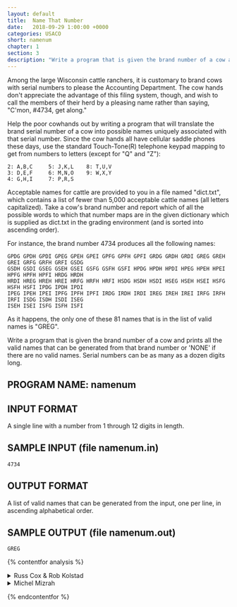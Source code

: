 ```yaml
---
layout: default
title:  Name That Number
date:   2018-09-29 1:00:00 +0000
categories: USACO
short: namenum
chapter: 1
section: 3
description: "Write a program that is given the brand number of a cow and prints all the valid names that can be generated from that brand number."
---
```


Among the large Wisconsin cattle ranchers, it is customary to brand cows with serial numbers to please the Accounting Department. The cow hands don't appreciate the advantage of this filing system, though, and wish to call the members of their herd by a pleasing name rather than saying, "C'mon, #4734, get along."

Help the poor cowhands out by writing a program that will translate the brand serial number of a cow into possible names uniquely associated with that serial number. Since the cow hands all have cellular saddle phones these days, use the standard Touch-Tone(R) telephone keypad mapping to get from numbers to letters (except for "Q" and "Z"):
```none
2: A,B,C     5: J,K,L    8: T,U,V
3: D,E,F     6: M,N,O    9: W,X,Y
4: G,H,I     7: P,R,S
```
Acceptable names for cattle are provided to you in a file named "dict.txt", which contains a list of fewer than 5,000 acceptable cattle names (all letters capitalized). Take a cow's brand number and report which of all the possible words to which that number maps are in the given dictionary which is supplied as dict.txt in the grading environment (and is sorted into ascending order).

For instance, the brand number 4734 produces all the following names:

```none
GPDG GPDH GPDI GPEG GPEH GPEI GPFG GPFH GPFI GRDG GRDH GRDI GREG GREH GREI GRFG GRFH GRFI GSDG
GSDH GSDI GSEG GSEH GSEI GSFG GSFH GSFI HPDG HPDH HPDI HPEG HPEH HPEI HPFG HPFH HPFI HRDG HRDH
HRDI HREG HREH HREI HRFG HRFH HRFI HSDG HSDH HSDI HSEG HSEH HSEI HSFG HSFH HSFI IPDG IPDH IPDI
IPEG IPEH IPEI IPFG IPFH IPFI IRDG IRDH IRDI IREG IREH IREI IRFG IRFH IRFI ISDG ISDH ISDI ISEG
ISEH ISEI ISFG ISFH ISFI
```

As it happens, the only one of these 81 names that is in the list of valid names is "GREG".

Write a program that is given the brand number of a cow and prints all the valid names that can be generated from that brand number or 'NONE' if there are no valid names. Serial numbers can be as many as a dozen digits long.

## PROGRAM NAME: namenum

## INPUT FORMAT
A single line with a number from 1 through 12 digits in length.


## SAMPLE INPUT (file namenum.in)
```none
4734
```

## OUTPUT FORMAT
A list of valid names that can be generated from the input, one per line, in ascending alphabetical order.


## SAMPLE OUTPUT (file namenum.out)
```none
GREG
```

{% contentfor analysis %}

<details>
<summary>
Russ Cox & Rob Kolstad
</summary>

There are two ways to do this problem. One is, given the number, to generate all possible strings that encode to that number and look them up in the dictionary. Since there are 3 letters for each number and 12 digits in the string, that's 312 = 531441 lookups into a dictionary of size 5000, which although manageable would be a little on the long side (binary search can help this).

Or, we can examine each word in the dictionary to see if it maps to the digits of the number in question. This has the advantage of a shorter program that probably will work right first time.

The solution below might be considered to be a bit more straightforward: no tricky offsets, no +1 or -1, no knowledge about character values. The lines of actual code in this solution are minimal.

This is the sort of program that might work reliably the first time and every time. The only tricky part is knowing that scanf will yield a string without a newline on the end:

```cpp
#include <stdio.h>
#include <stdlib.h>
#include <string.h>

int main() {
    FILE *in = fopen ("namenum.in", "r");
    FILE *in2 = fopen ("dict.txt", "r");
    FILE *out = fopen ("namenum.out","w");
    int nsolutions = 0;
    int numlen;
    char word[80], num[80], *p, *q, map[256];
    int i, j;
    map['A'] = map['B'] = map['C'] = '2';
    map['D'] = map['E'] = map['F'] = '3';
    map['G'] = map['H'] = map['I'] = '4';
    map['J'] = map['K'] = map['L'] = '5';
    map['M'] = map['N'] = map['O'] = '6';
    map['P'] = map['R'] = map['S'] = '7';
    map['T'] = map['U'] = map['V'] = '8';
    map['W'] = map['X'] = map['Y'] = '9';
    fscanf (in, "%s",num);
    numlen = strlen(num);
    while (fscanf (in2, "%s", word) != EOF) {
        for (p=word, q=num; *p && *q; p++, q++) {
            if (map[*p] != *q)
                break;
        }
        if (*p == '\0' && *q == '\0') {
            fprintf (out, "%s\n", word);
            nsolutions++;
        }
    }
    if (nsolutions == 0) fprintf(out,"NONE\n");
    return 0;
}
```

</details>

<details>
<summary>
Michel Mizrah
</summary>

Here is Argentina competitor's Michel Mizrah's solution using the first method with a binary search. While it is blazingly fast, it does have the disadvantage of some fairly tricky coding in the binary search routine. A single off-by-one error would doom a program in a contest.

```cpp
#include <stdio.h>
#include <stdlib.h>
#include <string.h>
char num[12],sol[12];
char dict[5000][13];
int nsolutions = 0;
int nwords;
int maxlen;
FILE *out;

void calc (int charloc, int low, int high) {
    if (charloc == maxlen) {
        sol[charloc] = '\0';
        for (int x = low; x < high; x++) {
            if (strcmp (sol, dict[x]) == 0) {
                fprintf (out, "%s\n", sol);
                nsolutions++;
            }
        }
        return;
   }
   if (charloc > 0) {
        for (int j=low; j <= high; j++){
            if (sol[charloc-1] == dict[j][charloc-1]) {
                low=j;
                while (sol[charloc-1] == dict[j][charloc-1])
                    j++;
                high=j;
                break;
            }
            if (j == high) return;
        }
    }
    if (low > high) return;
    switch(num[charloc]){
      case '2':sol[charloc] = 'A'; calc(charloc+1,low,high);
               sol[charloc] = 'B'; calc(charloc+1,low,high);
               sol[charloc] = 'C'; calc(charloc+1,low,high);
               break; 
      case '3':sol[charloc] = 'D'; calc(charloc+1,low,high);
               sol[charloc] = 'E'; calc(charloc+1,low,high);
               sol[charloc] = 'F'; calc(charloc+1,low,high);
               break; 
      case '4':sol[charloc] = 'G'; calc(charloc+1,low,high);
               sol[charloc] = 'H'; calc(charloc+1,low,high);
               sol[charloc] = 'I'; calc(charloc+1,low,high);
               break; 
      case '5':sol[charloc] = 'J'; calc(charloc+1,low,high);
               sol[charloc] = 'K'; calc(charloc+1,low,high);
               sol[charloc] = 'L'; calc(charloc+1,low,high);
               break; 
      case '6':sol[charloc] = 'M'; calc(charloc+1,low,high);
               sol[charloc] = 'N'; calc(charloc+1,low,high);
               sol[charloc] = 'O'; calc(charloc+1,low,high);
               break; 
      case '7':sol[charloc] = 'P'; calc(charloc+1,low,high);
               sol[charloc] = 'R'; calc(charloc+1,low,high);
               sol[charloc] = 'S'; calc(charloc+1,low,high);
               break; 
      case '8':sol[charloc] = 'T'; calc(charloc+1,low,high);
               sol[charloc] = 'U'; calc(charloc+1,low,high);
               sol[charloc] = 'V'; calc(charloc+1,low,high);
               break; 
      case '9':sol[charloc] = 'W'; calc(charloc+1,low,high);
               sol[charloc] = 'X'; calc(charloc+1,low,high);
               sol[charloc] = 'Y'; calc(charloc+1,low,high);
               break;
   }
}

int main(){
    FILE *in=fopen ("namenum.in", "r");
    FILE *in2=fopen ("dict.txt", "r");
    int j;
    out=fopen ("namenum.out","w");
    for (nwords = 0; fscanf (in2, "%s", &dict[nwords++]) != EOF; )
        ;
    fscanf (in, "%s",&num);
    maxlen = strlen(num);
    calc (0, 0, nwords);
    if (nsolutions == 0) fprintf(out,"NONE\n");
    return 0;
}
```

</details>

{% endcontentfor %}